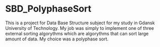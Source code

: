 # SBD_PolyphaseSort
This is a project for Data Base Structure subject for my study in Gdansk University of Technology. My job was simply to implement one of three external sorting algorythms which are algorythms that can sort large amount of data. My choice was a polyphase sort.
